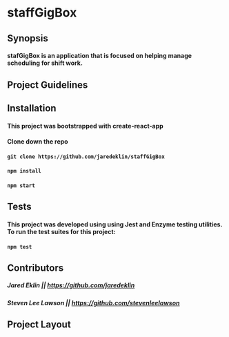 
# staffGigBox

## Synopsis
#### stafGigBox is an application that is focused on helping manage scheduling for shift work.

## Project Guidelines

## Installation

#### This project was bootstrapped with create-react-app

#### Clone down the repo

#### ```git clone https://github.com/jaredeklin/staffGigBox```

#### ```npm install```

#### ```npm start```

## Tests

#### This project was developed using using Jest and Enzyme testing utilities. To run the test suites for this project:

#### ```npm test```

## Contributors
##### Jared Eklin || https://github.com/jaredeklin
##### Steven Lee Lawson || https://github.com/stevenleelawson

## Project Layout



